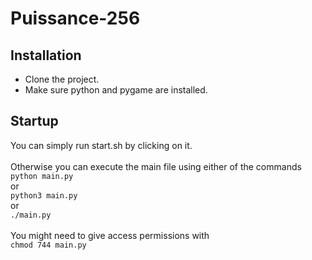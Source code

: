 # Puissance-256

## Installation

- Clone the project.
- Make sure python and pygame are installed.

## Startup

You can simply run start.sh by clicking on it.\
\
Otherwise you can execute the main file using either of the commands\
```python main.py```\
    or\
```python3 main.py```\
    or\
```./main.py```\
\
You might need to give access permissions with\
```chmod 744 main.py```
